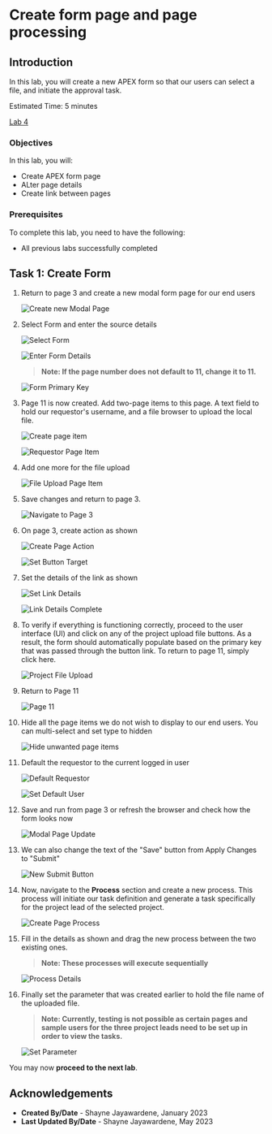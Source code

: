 # Create form page and page processing

## Introduction

In this lab, you will create a new APEX form so that our users can select a file, and initiate the approval task.

Estimated Time: 5 minutes

[Lab 4](videohub:1_s49lbxb4)

### Objectives

In this lab, you will:

- Create APEX form page
- ALter page details
- Create link between pages

### Prerequisites

To complete this lab, you need to have the following:

- All previous labs successfully completed

## Task 1: Create Form

1. Return to page 3 and create a new modal form page for our end users

    ![Create new Modal Page](images/create-new-page.png " ")

2. Select Form and enter the source details

    ![Select Form](images/select-form.png " ")

    ![Enter Form Details](images/enter-form-details.png " ")

    >**Note: If the page number does not default to 11, change it to 11.**

    ![Form Primary Key](images/form-pk.png " ")

3. Page 11 is now created. Add two-page items to this page. A text field to hold our requestor's username, and a file browser to upload the local file.

    ![Create page item](images/create-new-items.png " ")

    ![Requestor Page Item](images/requestor-item.png " ")

4. Add one more for the file upload

    ![File Upload Page Item](images/file-upload-item.png " ")

5. Save changes and return to page 3.

    ![Navigate to Page 3](images/save-changes.png " ")

6. On page 3, create action as shown

    ![Create Page Action](images/create-action.png " ")

    ![Set Button Target](images/set-button-target.png " ")

7. Set the details of the link as shown

    ![Set Link Details](images/set-link-details.png " ")

    ![Link Details Complete](images/link-set.png " ")

8. To verify if everything is functioning correctly, proceed to the user interface (UI) and click on any of the project upload file buttons. As a result, the form should automatically populate based on the primary key that was passed through the button link. To return to page 11, simply click here.

    ![Project File Upload](images/new-modal-page.png " ")

9. Return to Page 11

    ![Page 11](images/page-11.png " ")

10. Hide all the page items we do not wish to display to our end users. You can multi-select and set type to hidden

    ![Hide unwanted page items](images/hide-page-items.png " ")

11. Default the requestor to the current logged in user

    ![Default Requestor](images/default-requestor.png " ")

    ![Set Default User](images/requestor-app-user.png " ")

12. Save and run from page 3 or refresh the browser and check how the form looks now

    ![Modal Page Update](images/modal-page-update.png " ")

13. We can also change the text of the "Save" button from Apply Changes to "Submit"

    ![New Submit Button](images/submit-button.png " ")

14. Now, navigate to the **Process** section and create a new process. This process will initiate our task definition and generate a task specifically for the project lead of the selected project.

    ![Create Page Process](images/create-process.png " ")

15. Fill in the details as shown and drag the new process between the two existing ones.

    >**Note: These processes will execute sequentially**

    ![Process Details](images/process-details.png " ")

16. Finally set the parameter that was created earlier to hold the file name of the uploaded file.

    >**Note: Currently, testing is not possible as certain pages and sample users for the three project leads need to be set up in order to view the tasks.**

    ![Set Parameter](images/set-parameter.png " ")

You may now **proceed to the next lab**.

## Acknowledgements

- **Created By/Date** - Shayne Jayawardene, January 2023
- **Last Updated By/Date** - Shayne Jayawardene, May 2023
